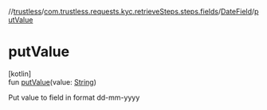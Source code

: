 //[trustless](../../../index.md)/[com.trustless.requests.kyc.retrieveSteps.steps.fields](../index.md)/[DateField](index.md)/[putValue](put-value.md)

# putValue

[kotlin]\
fun [putValue](put-value.md)(value: [String](https://kotlinlang.org/api/latest/jvm/stdlib/kotlin/-string/index.html))

Put value to field in format dd-mm-yyyy
